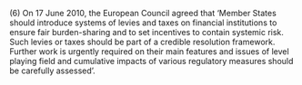 (6) On 17 June 2010, the European Council agreed that ‘Member States should introduce systems of levies and taxes on financial institutions to ensure fair burden-sharing and to set incentives to contain systemic risk. Such levies or taxes should be part of a credible resolution framework. Further work is urgently required on their main features and issues of level playing field and cumulative impacts of various regulatory measures should be carefully assessed’.
